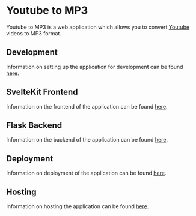 # Youtube to MP3

Youtube to MP3 is a web application which allows you to convert [Youtube](https://www.youtube.com/) videos to MP3 format.

## Development
Information on setting up the application for development can be found [here](./docs/development.md).

## SvelteKit Frontend
Information on the frontend of the application can be found [here](./docs/client.md).

## Flask Backend
Information on the backend of the application can be found [here](./docs/server.md).

## Deployment
Information on deployment of the application can be found [here](./docs/deployment.md).

## Hosting
Information on hosting the application can be found [here](./docs/hosting.md).